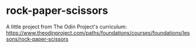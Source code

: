# rock-paper-scissors

A little project from The Odin Project's curriculum:
https://www.theodinproject.com/paths/foundations/courses/foundations/lessons/rock-paper-scissors
